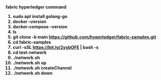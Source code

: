 <b> fabric hyperledger command <b> <br>

1.  sudo apt install golang-go
2.  docker –version
3.  docker-compose –version
4.  ls
5.  git clone -b main https://github.com/hyperledger/fabric-samples.git
6.  cd fabric-samples
7.  curl -sSL https://bit.ly/2ysbOFE | bash -s
8.  cd test-network
9.   ./network.sh
10.   ./network.sh up
11.    ./network.sh createChannel
12.    ./network.sh down

   
   
